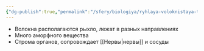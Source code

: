 ```yaml
---
{"dg-publish":true,"permalink":"/sfery/biologiya/ryhlaya-voloknistaya-tkan/","tags":["Анатомия"]}
---
```


- Волокна располагаются рыхло, лежат в разных направлениях
- Много аморфного вещества
- Строма органов, сопровождает [[Нервы\|нервы]] и сосуды